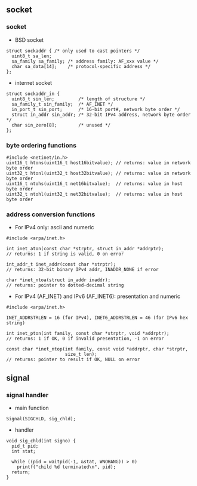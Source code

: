## socket
### socket
- BSD socket
```
struct sockaddr { /* only used to cast pointers */
  uint8_t sa_len;
  sa_family sa_family; /* address family: AF_xxx value */
  char sa_data[14];    /* protocol-specific address */
};
```
- internet socket
```
struct sockaddr_in {
  uint8_t sin_len;         /* length of structure */
  sa_family_t sin_family;  /* AF_INET */
  in_port_t sin_port;      /* 16-bit port#, network byte order */
  struct in_addr sin_addr; /* 32-bit IPv4 address, network byte order */
  char sin_zero[8];        /* unused */
};
```

### byte ordering functions

```
#include <netinet/in.h>
uint16_t htons(uint16_t host16bitvalue); // returns: value in network byte order
uint32_t htonl(uint32_t host32bitvalue); // returns: value in network byte order
uint16_t ntohs(uint16_t net16bitvalue);  // returns: value in host byte order
uint32_t ntohl(uint32_t net32bitvalue);  // returns: value in host byte order
```

### address conversion functions
- For IPv4 only: ascii and numeric

```
#include <arpa/inet.h>

int inet_aton(const char *strptr, struct in_addr *addrptr);
// returns: 1 if string is valid, 0 on error

int_addr_t inet_addr(const char *strptr);
// returns: 32-bit binary IPv4 addr, INADDR_NONE if error

char *inet_ntoa(struct in_addr inaddr);
// returns: pointer to dotted-decimal string
```
- For IPv4 (AF_INET) and IPv6 (AF_INET6): presentation and numeric

```
#include <arpa/inet.h>

INET_ADDRSTRLEN = 16 (for IPv4), INET6_ADDRSTRLEN = 46 (for IPv6 hex string)

int inet_pton(int family, const char *strptr, void *addrptr);
// returns: 1 if OK, 0 if invalid presentation, -1 on error

const char *inet_ntop(int family, const void *addrptr, char *strptr,
                      size_t len);
// returns: pointer to result if OK, NULL on error
```
## signal
### signal handler
- main function

```
Signal(SIGCHLD, sig_chld);
```
- handler

```
void sig_chld(int signo) {
  pid_t pid;
  int stat;

  while ((pid = waitpid(-1, &stat, WNOHANG)) > 0)
    printf("child %d terminated\n", pid);
  return;
}
```
